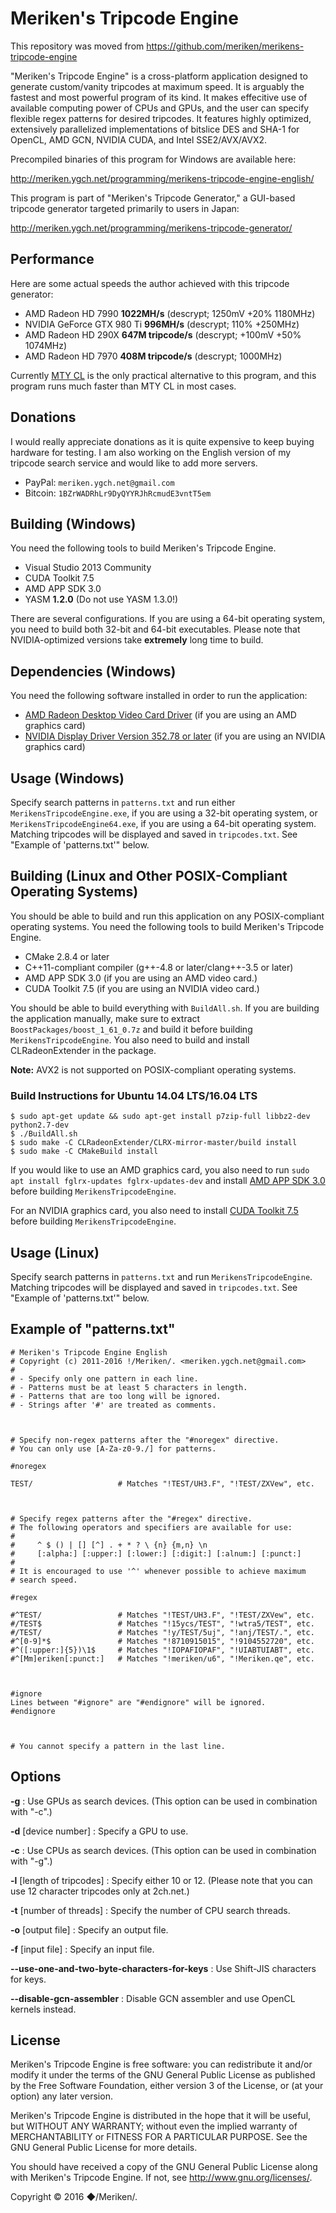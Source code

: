 ﻿Meriken's Tripcode Engine
=========================

This repository was moved from https://github.com/meriken/merikens-tripcode-engine

"Meriken's Tripcode Engine" is a cross-platform application designed to generate custom/vanity tripcodes at maximum speed. 
It is arguably the fastest and most powerful program of its kind. It makes effecitive use of available computing power of CPUs and GPUs, 
and the user can specify flexible regex patterns for desired tripcodes. It features highly optimized, extensively parallelized 
implementations of bitslice DES and SHA-1 for OpenCL, AMD GCN, NVIDIA CUDA, and Intel SSE2/AVX/AVX2.

Precompiled binaries of this program for Windows are available here:

http://meriken.ygch.net/programming/merikens-tripcode-engine-english/

This program is part of "Meriken's Tripcode Generator," a GUI-based tripcode generator targeted primarily to users in Japan:

http://meriken.ygch.net/programming/merikens-tripcode-generator/

## Performance

Here are some actual speeds the author achieved with this tripcode generator:

* AMD Radeon HD 7990 **1022MH/s** (descrypt; 1250mV +20% 1180MHz)
* NVIDIA GeForce GTX 980 Ti **996MH/s** (descrypt; 110% +250MHz)
* AMD Radeon HD 290X **647M tripcode/s** (descrypt; +100mV +50% 1074MHz)
* AMD Radeon HD 7970 **408M tripcode/s** (descrypt; 1000MHz)

Currently [MTY CL][2] is the only practical alternative to this program, and this program runs much faster than MTY CL in most cases.

[2]: https://github.com/madsbuvi/MTY_CL

## Donations

I would really appreciate donations as it is quite expensive to keep buying hardware for testing.
I am also working on the English version of my tripcode search service and would like to add more servers.

* PayPal: `meriken.ygch.net@gmail.com`
* Bitcoin: `1BZrWADRhLr9DyQYYRJhRcmudE3vntT5em`

## Building (Windows)

You need the following tools to build Meriken's Tripcode Engine.

* Visual Studio 2013 Community
* CUDA Toolkit 7.5
* AMD APP SDK 3.0
* YASM **1.2.0** (Do not use YASM 1.3.0!)


There are several configurations. If you are using a 64-bit operating system, you need to build both 32-bit and 64-bit executables. Please note that NVIDIA-optimized versions take **extremely** long time to build.

## Dependencies (Windows)

You need the following software installed in order to run the application:

* [AMD Radeon Desktop Video Card Driver][4]
  (if you are using an AMD graphics card)
* [NVIDIA Display Driver Version 352.78 or later][5]
  (if you are using an NVIDIA graphics card)

[4]: http://support.amd.com/en-us/download
[5]: http://www.nvidia.com/Download/index.aspx?lang=en-us

## Usage (Windows)

Specify search patterns in `patterns.txt` and run either
`MerikensTripcodeEngine.exe`, if you are using a 32-bit operating system, or
`MerikensTripcodeEngine64.exe`, if you are using a 64-bit operating system.
Matching tripcodes will be displayed and saved in `tripcodes.txt`. See "Example of 'patterns.txt'" below.

## Building (Linux and Other POSIX-Compliant Operating Systems)

You should be able to build and run this application on any POSIX-compliant operating systems. You need the following tools to build Meriken's Tripcode Engine.

* CMake 2.8.4 or later
* C++11-compliant compiler (g++-4.8 or later/clang++-3.5 or later)
* AMD APP SDK 3.0 (if you are using an AMD video card.)
* CUDA Toolkit 7.5 (if you are using an NVIDIA video card.)

You should be able to build everything with `BuildAll.sh`. If you are building the application manually, make sure to extract `BoostPackages/boost_1_61_0.7z` and build it before building `MerikensTripcodeEngine`. You also need to build and install CLRadeonExtender in the package.

**Note:** AVX2 is not supported on POSIX-compliant operating systems.  

### Build Instructions for Ubuntu 14.04 LTS/16.04 LTS

```
$ sudo apt-get update && sudo apt-get install p7zip-full libbz2-dev python2.7-dev 
$ ./BuildAll.sh
$ sudo make -C CLRadeonExtender/CLRX-mirror-master/build install
$ sudo make -C CMakeBuild install
```

If you would like to use an AMD graphics card, you also need to run `sudo apt install fglrx-updates fglrx-updates-dev` and install [AMD APP SDK 3.0]( http://developer.amd.com/tools-and-sdks/opencl-zone/amd-accelerated-parallel-processing-app-sdk/ ) before building `MerikensTripcodeEngine`.

For an NVIDIA graphics card, you also need to install [CUDA Toolkit 7.5]( https://developer.nvidia.com/cuda-toolkit ) before building `MerikensTripcodeEngine`.

## Usage (Linux)

Specify search patterns in `patterns.txt` and run `MerikensTripcodeEngine`.
Matching tripcodes will be displayed and saved in `tripcodes.txt`.
See "Example of 'patterns.txt'" below.

## Example of "patterns.txt"

```
# Meriken's Tripcode Engine English
# Copyright (c) 2011-2016 !/Meriken/. <meriken.ygch.net@gmail.com>
#
# - Specify only one pattern in each line.
# - Patterns must be at least 5 characters in length.
# - Patterns that are too long will be ignored.
# - Strings after '#' are treated as comments.



# Specify non-regex patterns after the "#noregex" directive.
# You can only use [A-Za-z0-9./] for patterns.

#noregex

TEST/                   # Matches "!TEST/UH3.F", "!TEST/ZXVew", etc.



# Specify regex patterns after the "#regex" directive.
# The following operators and specifiers are available for use:
# 
#     ^ $ () | [] [^] . + * ? \ {n} {m,n} \n
#     [:alpha:] [:upper:] [:lower:] [:digit:] [:alnum:] [:punct:]
# 
# It is encouraged to use '^' whenever possible to achieve maximum
# search speed.

#regex

#^TEST/                 # Matches "!TEST/UH3.F", "!TEST/ZXVew", etc.
#/TEST$                 # Matches "!15ycs/TEST", "!wtra5/TEST", etc.
#/TEST/                 # Matches "!y/TEST/5uj", "!anj/TEST/.", etc.
#^[0-9]*$               # Matches "!8710915015", "!9104552720", etc.
#^([:upper:]{5})\1$     # Matches "!IOPAFIOPAF", "!UIABTUIABT", etc.
#^[Mm]eriken[:punct:]   # Matches "!meriken/u6", "!Meriken.qe", etc.



#ignore
Lines between "#ignore" are "#endignore" will be ignored.
#endignore



# You cannot specify a pattern in the last line.
```

## Options

**-g** : Use GPUs as search devices. (This option can be used in combination with "-c".)

**-d** [device number] : Specify a GPU to use.

**-c** : Use CPUs as search devices. (This option can be used in combination with "-g".)

**-l** [length of tripcodes] : Specify either 10 or 12. (Please note that you can use 12 character tripcodes only at 2ch.net.)

**-t** [number of threads]   : Specify the number of CPU search threads.

**-o** [output file] : Specify an output file.

**-f** [input file] : Specify an input file.

**--use-one-and-two-byte-characters-for-keys** : Use Shift-JIS characters for keys.

**--disable-gcn-assembler** : Disable GCN assembler and use OpenCL kernels instead.

## License

Meriken's Tripcode Engine is free software: you can redistribute it and/or modify
it under the terms of the GNU General Public License as published by
the Free Software Foundation, either version 3 of the License, or
(at your option) any later version.

Meriken's Tripcode Engine is distributed in the hope that it will be useful,
but WITHOUT ANY WARRANTY; without even the implied warranty of
MERCHANTABILITY or FITNESS FOR A PARTICULAR PURPOSE.  See the
GNU General Public License for more details.

You should have received a copy of the GNU General Public License
along with Meriken's Tripcode Engine.  If not, see <http://www.gnu.org/licenses/>.

Copyright © 2016 ◆/Meriken/.